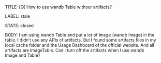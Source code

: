 TITLE:
[Q] How to use wandb Table withour artifacts?

LABEL:
stale

STATE:
closed

BODY:
I am using wandb Table and put a lot of image (wandb Image) in the table. I didn't use any APIs of artifacts. But I found some artifacts files in my local cache folder and the Usage Dashboard of the official website. And all artifacts are ImageTable. Can I turn off the artifacts when I use wandb Image and Table?


